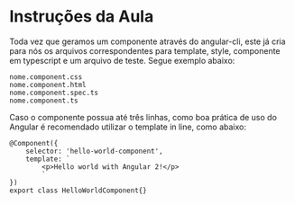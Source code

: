 # Instruções da Aula

Toda vez que geramos um componente através do angular-cli, este já cria para nós os arquivos correspondentes para template, style, componente em typescript e um arquivo de teste. Segue exemplo abaixo:
```
nome.component.css
nome.component.html
nome.component.spec.ts
nome.component.ts
```
Caso o componente possua até três linhas, como boa prática de uso do Angular é recomendado utilizar o template in line, como abaixo:
```
@Component({
    selector: 'hello-world-component',
    template: `
        <p>Hello world with Angular 2!</p>
        `
})
export class HelloWorldComponent{}

```


